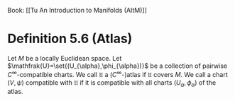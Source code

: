 Book: [[Tu An Introduction to Manifolds (AItM)]]
# Definition 5.6 (Atlas)
Let $M$ be a locally Euclidean space.
Let $\mathfrak{U}=\set{(U_{\alpha},\phi_{\alpha})}$ be a collection of pairwise $C^{\infty}$-compatible charts.
We call $\mathfrak{U}$ a ($C^{\infty}$-)atlas if $\mathfrak{U}$ covers $M$.
We call a chart $(V,\psi)$ compatible with $\mathfrak{U}$ if it is compatible with all charts $(U_{\alpha},\phi_{\alpha})$ of the atlas.